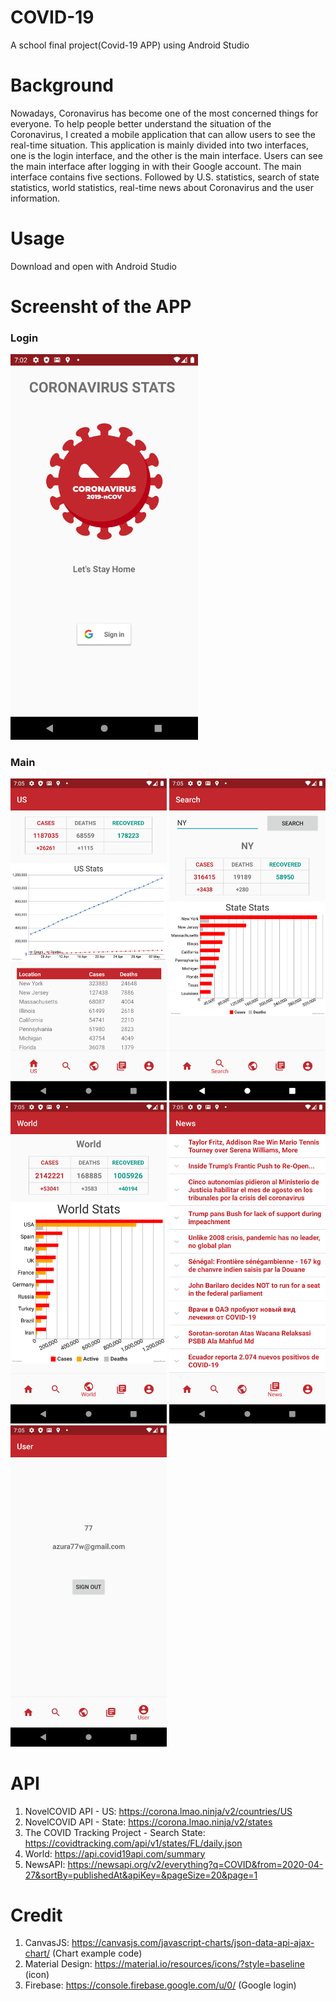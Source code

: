 # COVID-19
A school final project(Covid-19 APP) using Android Studio

# Background
Nowadays, Coronavirus has become one of the most concerned things for everyone. To help people better understand the situation of the Coronavirus, I created a mobile application that can allow users to see the real-time situation. This application is mainly divided into two interfaces, one is the login interface, and the other is the main interface. Users can see the main interface after logging in with their Google account. The main interface contains five sections. Followed by U.S. statistics, search of state statistics, world statistics, real-time news about Coronavirus and the user information.

# Usage
Download and open with Android Studio

# Screensht of the APP
<h3>Login</h3>
<img src="screenshot/login.png" width="300">
<h3>Main</h3>
<img src="screenshot/us.png" width="250">
<img src="screenshot/search.png" width="250">
<img src="screenshot/world.png" width="250">
<img src="screenshot/news.png" width="250">
<img src="screenshot/user.png" width="250">

# API
1. NovelCOVID API - US: https://corona.lmao.ninja/v2/countries/US
2. NovelCOVID API - State: https://corona.lmao.ninja/v2/states
3. The COVID Tracking Project - Search State: https://covidtracking.com/api/v1/states/FL/daily.json
4. World: https://api.covid19api.com/summary
5. NewsAPI: https://newsapi.org/v2/everything?q=COVID&from=2020-04-27&sortBy=publishedAt&apiKey=&pageSize=20&page=1


# Credit
1. CanvasJS: https://canvasjs.com/javascript-charts/json-data-api-ajax-chart/ (Chart example code)
2. Material Design: https://material.io/resources/icons/?style=baseline (icon)
3. Firebase: https://console.firebase.google.com/u/0/ (Google login)
